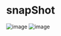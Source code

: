 # snapShot
![image](https://user-images.githubusercontent.com/66500440/133729014-cba2932d-7b59-4b1b-af9a-b78dbd7402fd.png)
![image](https://user-images.githubusercontent.com/66500440/133729121-acf7538b-b3b5-49a1-8677-989a0ba797cc.png)


